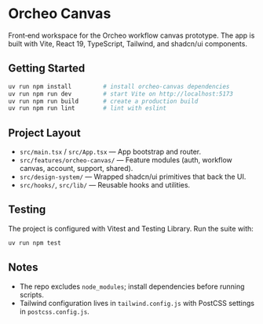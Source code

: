 # Orcheo Canvas

Front‑end workspace for the Orcheo workflow canvas prototype. The app is built with Vite, React 19, TypeScript, Tailwind, and shadcn/ui components.

## Getting Started

```bash
uv run npm install         # install orcheo-canvas dependencies
uv run npm run dev         # start Vite on http://localhost:5173
uv run npm run build       # create a production build
uv run npm run lint        # lint with eslint
```

## Project Layout

- `src/main.tsx` / `src/App.tsx` — App bootstrap and router.
- `src/features/orcheo-canvas/` — Feature modules (auth, workflow canvas, account, support, shared).
- `src/design-system/` — Wrapped shadcn/ui primitives that back the UI.
- `src/hooks/`, `src/lib/` — Reusable hooks and utilities.

## Testing

The project is configured with Vitest and Testing Library. Run the suite with:

```bash
uv run npm test
```

## Notes

- The repo excludes `node_modules`; install dependencies before running scripts.
- Tailwind configuration lives in `tailwind.config.js` with PostCSS settings in `postcss.config.js`.
